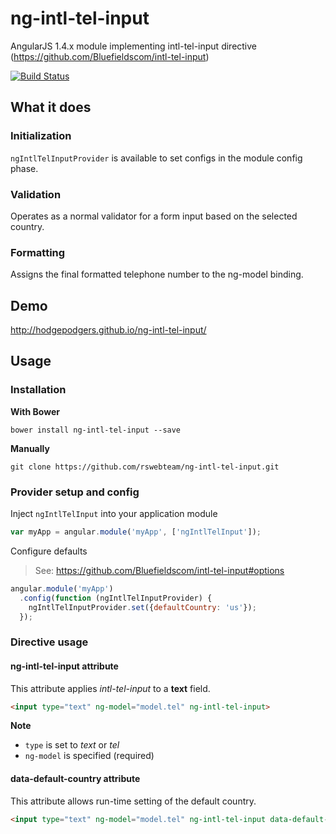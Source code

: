 # ng-intl-tel-input

AngularJS 1.4.x module implementing intl-tel-input directive (https://github.com/Bluefieldscom/intl-tel-input)

[![Build Status](https://travis-ci.org/hodgepodgers/ng-intl-tel-input.svg?branch=master)](https://travis-ci.org/hodgepodgers/ng-intl-tel-input)

## What it does

### Initialization

`ngIntlTelInputProvider` is available to set configs in the module config phase.

### Validation

Operates as a normal validator for a form input based on the selected country.

### Formatting

Assigns the final formatted telephone number to the ng-model binding.

## Demo

http://hodgepodgers.github.io/ng-intl-tel-input/

## Usage

### Installation

**With Bower**

`bower install ng-intl-tel-input --save`

**Manually**

`git clone https://github.com/rswebteam/ng-intl-tel-input.git`

### Provider setup and config

Inject `ngIntlTelInput` into your application module

```javascript
var myApp = angular.module('myApp', ['ngIntlTelInput']);
```

Configure defaults

> See: https://github.com/Bluefieldscom/intl-tel-input#options

```javascript
angular.module('myApp')
  .config(function (ngIntlTelInputProvider) {
    ngIntlTelInputProvider.set({defaultCountry: 'us'});
  });
```

### Directive usage

#### ng-intl-tel-input attribute

This attribute applies _intl-tel-input_ to a **text** field.

```html
<input type="text" ng-model="model.tel" ng-intl-tel-input>
```

**Note**

* `type` is set to *text* or *tel*
* `ng-model` is specified (required)

#### data-default-country attribute

This attribute allows run-time setting of the default country.

```html
<input type="text" ng-model="model.tel" ng-intl-tel-input data-default-country="gb">
```
